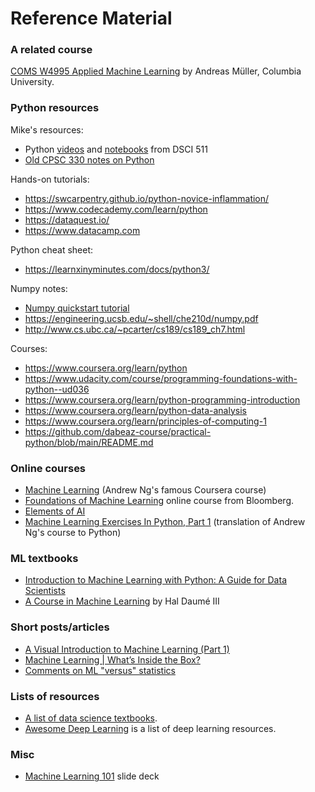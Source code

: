 # Reference Material

### A related course

[COMS W4995 Applied Machine Learning](https://www.cs.columbia.edu/~amueller/comsw4995s20/schedule/) by Andreas Müller, Columbia University.

### Python resources

Mike's resources:
- Python [videos](https://www.youtube.com/playlist?list=53Q26aQzhknaT3zwWvl7w8wQE) and [notebooks](https://github.com/UBC-MDS/DSCI_511_prog-dsci) from DSCI 511
- [Old CPSC 330 notes on Python](python_notes.ipynb)

Hands-on tutorials:
- <https://swcarpentry.github.io/python-novice-inflammation/>
- <https://www.codecademy.com/learn/python>
- <https://dataquest.io/>
- <https://www.datacamp.com>

Python cheat sheet:
- <https://learnxinyminutes.com/docs/python3/>


Numpy notes:
- [Numpy quickstart tutorial](https://docs.scipy.org/doc/numpy/user/quickl)
- <https://engineering.ucsb.edu/~shell/che210d/numpy.pdf>
- <http://www.cs.ubc.ca/~pcarter/cs189/cs189_ch7.html>

Courses:
- <https://www.coursera.org/learn/python>
- <https://www.udacity.com/course/programming-foundations-with-python--ud036>
- <https://www.coursera.org/learn/python-programming-introduction>
- <https://www.coursera.org/learn/python-data-analysis>
- <https://www.coursera.org/learn/principles-of-computing-1>
- <https://github.com/dabeaz-course/practical-python/blob/main/README.md>

### Online courses

* [Machine Learning](https://www.coursera.org/learn/machine-learning) (Andrew Ng's famous Coursera course)
* [Foundations of Machine Learning](https://bloomberg.github.io/foml/#home) online course from Bloomberg.
* [Elements of AI](https://www.elementsofai.com/)
* [Machine Learning Exercises In Python, Part 1](http://www.johnwittenauer.net/machine-learning-exercises-in-python-part-1/) (translation of Andrew Ng's course to Python)

### ML textbooks

* [Introduction to Machine Learning with Python: A Guide for Data Scientists](https://www.amazon.ca/Introduction-Machine-Learning-Python-Scientists/dp/1449369413)
* [A Course in Machine Learning](http://ciml.info/) by Hal Daumé III

### Short posts/articles

* [A Visual Introduction to Machine Learning (Part 1)](http://www.r2d3.us/visual-intro-to-machine-learning-part-1/)
* [Machine Learning | What’s Inside the Box?](https://medium.com/@randylaosat/machine-learning-whats-inside-the-box-861f5c7e72a3)
* [Comments on ML "versus" statistics](https://sgfin.github.io/2020/01/31/Comments-ML-Statistics/)

### Lists of resources

* [A list of data science textbooks](https://www.notion.so/virtuallibrary/Textbook-References-e8afb919d3454759a731bda6e06a442d).
* [Awesome Deep Learning](https://github.com/ChristosChristofidis/awesome-deep-learning) is a list of deep learning resources.

### Misc

* [Machine Learning
  101](https://docs.google.com/presentation/d/1kSuQyW5DTnkVaZEjGYCkfOxvzCqGEFzWBy4e9Uedd9k/present?slide=id.g168a3288f7_0_58)
  slide deck
